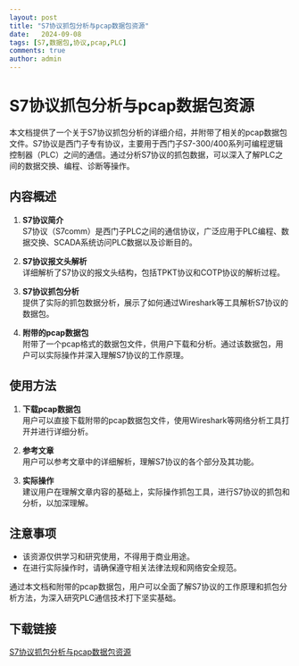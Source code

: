 ```yaml
---
layout: post
title: "S7协议抓包分析与pcap数据包资源"
date:   2024-09-08
tags: [S7,数据包,协议,pcap,PLC]
comments: true
author: admin
---
```

# S7协议抓包分析与pcap数据包资源

本文档提供了一个关于S7协议抓包分析的详细介绍，并附带了相关的pcap数据包文件。S7协议是西门子专有协议，主要用于西门子S7-300/400系列可编程逻辑控制器（PLC）之间的通信。通过分析S7协议的抓包数据，可以深入了解PLC之间的数据交换、编程、诊断等操作。

## 内容概述

1. **S7协议简介**  
   S7协议（S7comm）是西门子PLC之间的通信协议，广泛应用于PLC编程、数据交换、SCADA系统访问PLC数据以及诊断目的。

2. **S7协议报文头解析**  
   详细解析了S7协议的报文头结构，包括TPKT协议和COTP协议的解析过程。

3. **S7协议抓包分析**  
   提供了实际的抓包数据分析，展示了如何通过Wireshark等工具解析S7协议的数据包。

4. **附带的pcap数据包**  
   附带了一个pcap格式的数据包文件，供用户下载和分析。通过该数据包，用户可以实际操作并深入理解S7协议的工作原理。

## 使用方法

1. **下载pcap数据包**  
   用户可以直接下载附带的pcap数据包文件，使用Wireshark等网络分析工具打开并进行详细分析。

2. **参考文章**  
   用户可以参考文章中的详细解析，理解S7协议的各个部分及其功能。

3. **实际操作**  
   建议用户在理解文章内容的基础上，实际操作抓包工具，进行S7协议的抓包和分析，以加深理解。

## 注意事项

- 该资源仅供学习和研究使用，不得用于商业用途。
- 在进行实际操作时，请确保遵守相关法律法规和网络安全规范。

通过本文档和附带的pcap数据包，用户可以全面了解S7协议的工作原理和抓包分析方法，为深入研究PLC通信技术打下坚实基础。

## 下载链接

[S7协议抓包分析与pcap数据包资源](https://pan.quark.cn/s/feeb83f3c6ee)